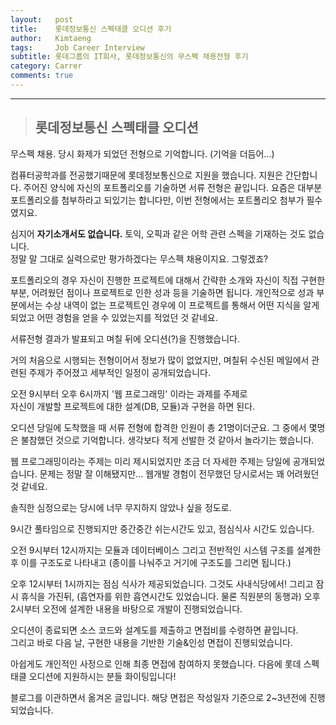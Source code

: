 ```yaml
---
layout:   post
title:    롯데정보통신 스펙태클 오디션 후기 
author:   Kimtaeng
tags: 	  Job Career Interview
subtitle: 롯데그룹의 IT회사, 롯데정보통신의 무스펙 채용전형 후기
category: Carrer
comments: true
---
```


<hr/>

> ## 롯데정보통신 스펙태클 오디션

무스펙 채용. 당시 화제가 되었던 전형으로 기억합니다. (기억을 더듬어...)

컴퓨터공학과를 전공했기때문에 롯데정보통신으로 지원을 했습니다. 지원은 간단합니다.
주어진 양식에 자신의 포트폴리오를 기술하면 서류 전형은 끝입니다.
요즘은 대부분 포트폴리오를 첨부하라고 되있기는 합니다만, 이번 전형에서는 포트폴리오 첨부가 필수였지요.

심지어 <b>자기소개서도 없습니다.</b> 토익, 오픽과 같은 어학 관련 스펙을 기재하는 것도 없습니다.<br/>
정말 말 그대로 실력으로만 평가하겠다는 무스펙 채용이지요. 그렇겠죠?

포트폴리오의 경우 자신이 진행한 프로젝트에 대해서 간략한 소개와 자신이 직접 구현한 부분,
어려웠던 점이나 프로젝트로 인한 성과 등을 기술하면 됩니다. 개인적으로 성과 부분에서는 수상 내역이 없는
프로젝트인 경우에 이 프로젝트를 통해서 어떤 지식을 알게되었고 어떤 경험을 얻을 수 있었는지를 적었던 것 같네요.

서류전형 결과가 발표되고 며칠 뒤에 오디션(?)을 진행했습니다.

거의 처음으로 시행되는 전형이어서 정보가 많이 없었지만, 며칠뒤 수신된 메일에서 관련된 주제가 주어졌고
세부적인 일정이 공개되었습니다.

<div class="post_caption">오전 9시부터 오후 6시까지 '웹 프로그래밍' 이라는 과제를 주제로<br/>
자신이 개발할 프로젝트에 대한 설계(DB, 모듈)과 구현을 하면 된다.</div>

오디션 당일에 도착했을 때 서류 전형에 합격한 인원이 총 21명이더군요. 그 중에서 몇명은 불참했던 것으로 기억합니다.
생각보다 적게 선발한 것 같아서 놀라기는 했습니다.

웹 프로그래밍이라는 주제는 미리 제시되었지만 조금 더 자세한 주제는 당일에 공개되었습니다.
문제는 정말 잘 이해됐지만... 웹개발 경험이 전무했던 당시로서는 꽤 어려웠던 것 같네요.

솔직한 심정으로는 당시에 너무 무지하지 않았나 싶을 정도로.

9시간 풀타임으로 진행되지만 중간중간 쉬는시간도 있고, 점심식사 시간도 있습니다.

오전 9시부터 12시까지는 모듈과 데이터베이스 그리고 전반적인 시스템 구조를 설계한 후 이를 구조도로 나타내고
(종이를 나눠주고 거기에 구조도를 그리면 됩니다.)

오후 12시부터 1시까지는 점심 식사가 제공되었습니다. 그것도 사내식당에서!
그리고 잠시 휴식을 가진뒤, (흡연자를 위한 흡연시간도 있었습니다. 물론 직원분의 동행과)
오후 2시부터 오전에 설계한 내용을 바탕으로 개발이 진행되었습니다.

오디션이 종료되면 소스 코드와 설계도를 제출하고 면접비를 수령하면 끝입니다.<br/>
그리고 바로 다음 날, 구현한 내용을 기반한 기술&인성 면접이 진행되었습니다.

아쉽게도 개인적인 사정으로 인해 최종 면접에 참여하지 못했습니다.
다음에 롯데 스펙태클 오디션에 지원하시는 분들 화이팅입니다!

<div class="post_caption">블로그를 이관하면서 옮겨온 글입니다. 해당 면접은 작성일자 기준으로 2~3년전에 진행되었습니다.</div>